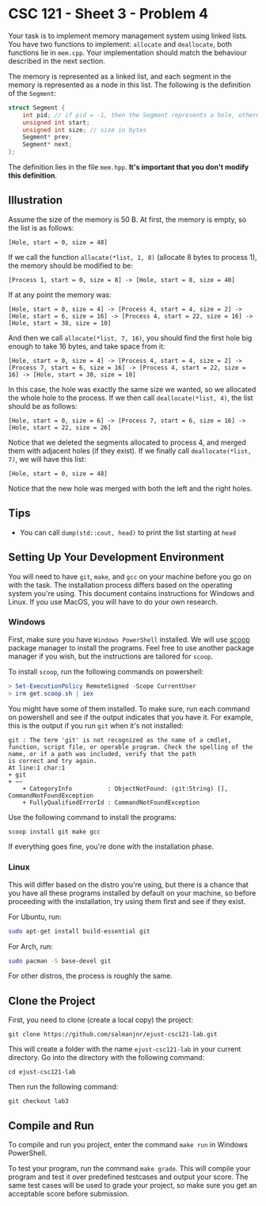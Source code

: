 # CSC 121 - Sheet 3 - Problem 4

Your task is to implement memory management system using linked lists. You have two functions to implement: `allocate` and `deallocate`, both functions lie in `mem.cpp`. Your implementation should match the behaviour described in the next section. 

The memory is represented as a linked list, and each segment in the memory is represented as a node in this list. The following is the definition of the `Segment`:

```cpp
struct Segment {
	int pid; // if pid = -1, then the Segment represents a hole, otherwise the Segment is allocated to the process with the pid
	unsigned int start;
	unsigned int size; // size in bytes
	Segment* prev;
	Segment* next;
};
```

The definition lies in the file `mem.hpp`. **It's important that you don't modify this definition**. 

## Illustration 

Assume the size of the memory is 50 B. At first, the memory is empty, so the list is as follows:
```
[Hole, start = 0, size = 48]
```

If we call the function `allocate(*list, 1, 8)` (allocate 8 bytes to process 1), the memory should be modified to be:
```
[Process 1, start = 0, size = 8] -> [Hole, start = 8, size = 40]
```

If at any point the memory was:
```
[Hole, start = 0, size = 4] -> [Process 4, start = 4, size = 2] -> [Hole, start = 6, size = 16] -> [Process 4, start = 22, size = 16] -> [Hole, start = 38, size = 10]
```

And then we call `allocate(*list, 7, 16)`, you should find the first hole big enough to take 16 bytes, and take space from it:
```
[Hole, start = 0, size = 4] -> [Process 4, start = 4, size = 2] -> [Process 7, start = 6, size = 16] -> [Process 4, start = 22, size = 16] -> [Hole, start = 38, size = 10]
```

In this case, the hole was exactly the same size we wanted, so we allocated the whole hole to the process. If we then call `deallocate(*list, 4)`, the list should be as follows:
```
[Hole, start = 0, size = 6] -> [Process 7, start = 6, size = 16] -> [Hole, start = 22, size = 26]
```

Notice that we deleted the segments allocated to process 4, and merged them with adjacent holes (if they exist). If we finally call `deallocate(*list, 7)`, we will have this list:
```
[Hole, start = 0, size = 48]
```

Notice that the new hole was merged with both the left and the right holes.

## Tips

* You can call `dump(std::cout, head)` to print the list starting at `head`

## Setting Up Your Development Environment

You will need to have `git`, `make`, and `gcc` on your machine before you go on with the task. The installation process differs based on the operating system you're using. This document contains instructions for Windows and Linux. If you use MacOS, you will have to do your own research.

### Windows

First, make sure you have `Windows PowerShell` installed. We will use [scoop](https://scoop.sh/) package manager to install the programs. Feel free to use another package manager if you wish, but the instructions are tailored for `scoop`.

To install `scoop`, run the following commands on powershell:

```powershell
> Set-ExecutionPolicy RemoteSigned -Scope CurrentUser
> irm get.scoop.sh | iex
```

You might have some of them installed. To make sure, run each command on powershell and see if the output indicates that you have it. For example, this is the output if you run `git` when it's not installed:

```
git : The term 'git' is not recognized as the name of a cmdlet, function, script file, or operable program. Check the spelling of the name, or if a path was included, verify that the path
is correct and try again.
At line:1 char:1
+ git
+ ~~
    + CategoryInfo          : ObjectNotFound: (git:String) [], CommandNotFoundException
    + FullyQualifiedErrorId : CommandNotFoundException
```

Use the following command to install the programs:

```powershell
scoop install git make gcc
```

If everything goes fine, you're done with the installation phase.

### Linux

This will differ based on the distro you're using, but there is a chance that you have all these programs installed by default on your machine, so before proceeding with the installation, try using them first and see if they exist.

For Ubuntu, run:

```sh
sudo apt-get install build-essential git
```

For Arch, run:

```sh
sudo pacman -S base-devel git
```

For other distros, the process is roughly the same.

## Clone the Project

First, you need to clone (create a local copy) the project:

```
git clone https://github.com/salmanjnr/ejust-csc121-lab.git
```

This will create a folder with the name `ejust-csc121-lab` in your current directory. Go into the directory with the following command:

```
cd ejust-csc121-lab
```

Then run the following command:

```
git checkout lab3
```

## Compile and Run

To compile and run you project, enter the command `make run` in Windows PowerShell.

To test your program, run the command `make grade`. This will compile your program and test it over predefined testcases and output your score. The same test cases will be used to grade your project, so make sure you get an acceptable score before submission.
